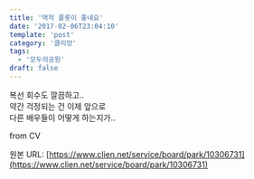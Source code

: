 ```yaml
---
title: '역적 플롯이 좋네요'
date: '2017-02-06T23:04:10'
template: 'post'
category: '클리앙'
tags: 
  - '모두의공원'
draft: false
---
```


복선 회수도 깔끔하고..  
약간 걱정되는 건 이제 앞으로  
다른 배우들이 어떻게 하는지가..  
  
from CV

원본 URL: [https://www.clien.net/service/board/park/10306731](https://www.clien.net/service/board/park/10306731)